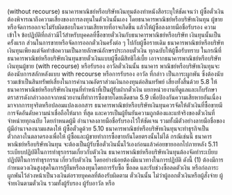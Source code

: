 (without recourse) ธนาคารพาณิชย์หรือบริษัทเงินทุนต้องทำหนังสือระบุให้ชัดเจนว่า ผู้ซื้อตั๋วเงิน
ต้องพิจารณาถึงความเสี่ยงของการลงทุนในตัวเงินนั้นเอง โดยธนาคารพาณิชย์หรือบริษัทเงินทุน
ผู้ขายหรือจัดการออกจะไม่รับผิดชอบในความเสียหายที่อาจเกิดขึ้น แล้วให้ผู้ซื้อลงลายมือชื่อรับรอง
ความเข้าใจ ข้อปฏิบัติที่กล่าวมีไว้สำหรับบุคคลที่ซื้อขายตั๋วเงินกับธนาคารพาณิชย์หรือบริษัท
เงินทุนนั้นเป็นครั้งแรก ส่วนในการขายหรือจัดการออกตั๋วเงินครั้งต่อ ๆ ไปกับผู้ซื้อรายเดิม
ธนาคารพาณิชย์หรือบริษัทเงินทุนเพียงแต่จัดทำข้อความเป็นลายลักษณ์อักษรประกอบตั๋วเงิน
ทุกฉบับให้ผู้ซื้อรับทราบ
ในกรณีที่ธนาคารพาณิชย์หรือบริษัทเงินทุนขายตั๋วเงินแบบผู้ซื้อมีสิทธิไล่เบี้ย
เอาจากธนาคารพาณิชย์หรือบริษัทเงินทุนผู้ขาย (with recourse) หรือรับรอง อาวัลตั๋วเงินนั้น ธนาคาร
พาณิชย์หรือบริษัทเงินทุนจะต้องนับการสลักหลังแบบ with recourse หรือการรับรอง อาวัล ที่กล่าว
เป็นภาระผูกพัน ซึ่งต้องนับรวมเข้าเป็นสินทรัพย์เสี่ยงในการคำนวณอัตราส่วนเงินกองทุนต่อสินทรัพย์
เสี่ยงทั้งสิ้นด้วย
5.8 ให้ธนาคารพาณิชย์หรือบริษัทเงินทุนที่ทำหน้าที่เป็นผู้รับฝากตั๋วเงิน
แยกหน่วยงานที่ดูแลและเก็บรักษาตราสารดังกล่าวออกจากหน่วยงานที่ทำการซื้อขายโดยเด็ดขาด
5.9 เพื่อป้องกันความเสียหายอันเนื่องมาจากการทุจริตหรือปลอมแปลงเอกสาร
ธนาคารพาณิชย์หรือบริษัทเงินทุนควรจัดให้ตัวเงินที่ซื้อขายมีการจัดอันดับความน่าเชื่อถือให้มาก
ที่สุด และควรเป็นผู้ยืนยันความถูกต้องและแท้จริงของตั๋วเงินที่จำหน่ายทุกฉบับ โดยกำหนดผู้มี
อำนาจลงลายมือชื่อรับรองไว้ให้ชัดเจน รวมทั้งมีตัวอย่างลายมือชื่อของผู้มีอำนาจลงนามแสดงให้
ผู้ซื้อตั๋วดูด้วย
5.10 ธนาคารพาณิชย์หรือบริษัทเงินทุนจะทำธุรกิจเป็นตัวกลางในตลาดรองเพื่อให้
ผู้ซื้อและผู้ขายทำการซื้อขายกันโดยตรงนั้นไม่ได้ กรณีเช่นนี้ ธนาคารพาณิชย์หรือบริษัทเงินทุน
จะต้องเป็นผู้รับซื้อตั๋วเงินนั้นไว้เองก่อนแล้วค่อยขายออกไปภายหลัง
5.11 ระเบียบปฏิบัติในการทำธุรกรรมเกี่ยวกับตัวเงิน
ธนาคารพาณิชย์หรือบริษัทเงินทุนต้องจัดทำระเบียบปฏิบัติในการทำธุรกรรม
เกี่ยวกับตัวเงิน โดยอย่างน้อยต้องมีแนวทางในการปฏิบัติ ดังนี้
(1) ต้องมีการกำหนดวงเงินสูงสุดในการกู้ยืมหรือลงทุนโดยการรับซื้อ ซื้อลด
และรับช่วงซื้อลดตัวเงิน หรือก่อภาระผูกพันไว้ล่วงหน้าเป็นวงเงินต่อรายบุคคลที่ต้องรับผิดตาม
ตั๋วเงินนั้น ไม่ว่าผู้ออกตั๋วเงินหรือผู้สั่งจ่าย ผู้จ่ายเงินตามตั๋วเงิน รวมทั้งผู้รับรอง ผู้รับอาวัล หรือ
